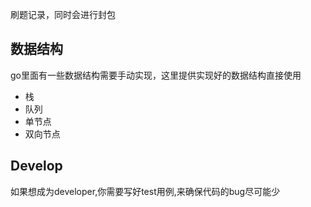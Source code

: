 刷题记录，同时会进行封包

## 数据结构

go里面有一些数据结构需要手动实现，这里提供实现好的数据结构直接使用
- 栈
- 队列
- 单节点
- 双向节点

## Develop

如果想成为developer,你需要写好test用例,来确保代码的bug尽可能少